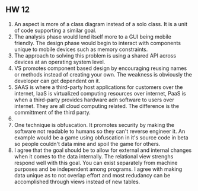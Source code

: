 ## HW 12

1. An aspect is more of a class diagram instead of a solo class. It is a unit of code supporting a similar goal.
2. The analysis phase would lend itself more to a GUI being mobile friendly. The design phase would begin to interact with components unique to mobile devices such as memory constraints.
3. The approach to solving this problem is using a shared API across devices at an operating system level.
4. VS promotes component based design by encouraging reusing names or methods instead of creating your own. The weakness is obviously the developer can get dependent on it.
5. SAAS is where a third-party host applications for customers over the internet, IaaS is virtualized computing resources over internet, PaaS is when a third-party provides hardware adn software to users over internet. They are all cloud computing related. The difference is the committment of the third party.
6.
7. One technique is obfuscation. It promotes security by making the software not readable to humans so they can't reverse engineer it. An example would be a game using obfuscation in it's source code in beta so people couldn't data mine and spoil the game for others.
8. I agree that the goal should be to allow for external and internal changes when it comes to the data internally. The relational view strenghs respond well with this goal. You can exist separately from machine purposes and be independent among programs. I agree with making data unique as to not overlap effort and most redudancy can be accomplished through views instead of new tables. 
